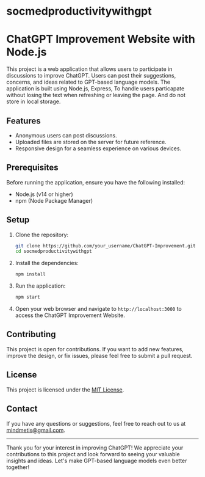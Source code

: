# socmedproductivitywithgpt
# ChatGPT Improvement Website with Node.js

This project is a web application that allows users to participate in discussions to improve ChatGPT. Users can post their suggestions, concerns, and ideas related to GPT-based language models. The application is built using Node.js, Express, To handle users particapate without losing the text when refreshing or leaving the page. And do not store in local storage.

## Features

- Anonymous users can post discussions.
- Uploaded files are stored on the server for future reference.
- Responsive design for a seamless experience on various devices.

## Prerequisites

Before running the application, ensure you have the following installed:

- Node.js (v14 or higher)
- npm (Node Package Manager)

## Setup

1. Clone the repository:

   ```bash
   git clone https://github.com/your_username/ChatGPT-Improvement.git
   cd socmedproductivitywithgpt
   ```

2. Install the dependencies:

   ```bash
   npm install
   ```

3. Run the application:

   ```bash
   npm start
   ```

4. Open your web browser and navigate to `http://localhost:3000` to access the ChatGPT Improvement Website.




## Contributing

This project is open for contributions. If you want to add new features, improve the design, or fix issues, please feel free to submit a pull request.

## License

This project is licensed under the [MIT License](LICENSE).

## Contact

If you have any questions or suggestions, feel free to reach out to us at mindmetis@gmail.com.

---

Thank you for your interest in improving ChatGPT! We appreciate your contributions to this project and look forward to seeing your valuable insights and ideas. Let's make GPT-based language models even better together!
